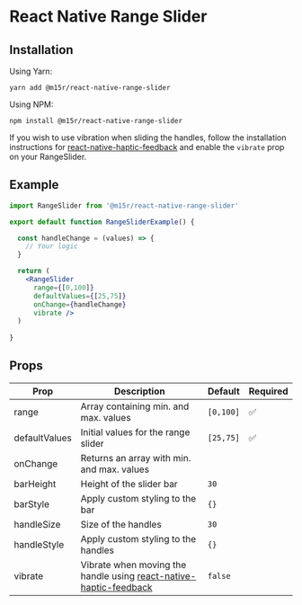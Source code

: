 # React Native Range Slider

Installation
---

Using Yarn:
```
yarn add @m15r/react-native-range-slider
```

Using NPM:
```
npm install @m15r/react-native-range-slider
```

If you wish to use vibration when sliding the handles, follow the installation instructions for [react-native-haptic-feedback](https://github.com/junina-de/react-native-haptic-feedback) and enable the ```vibrate``` prop on your RangeSlider.

Example
---

```jsx
import RangeSlider from '@m15r/react-native-range-slider'

export default function RangeSliderExample() {

  const handleChange = (values) => {
    // Your logic
  }

  return (
    <RangeSlider
      range={[0,100]}
      defaultValues={[25,75]}
      onChange={handleChange}
      vibrate />
  )
  
}
```

Props
---

Prop          | Description   | Default | Required |
------------- | ------------- | ------------- | ------------- |
range         | Array containing min. and max. values | `[0,100]` | :white_check_mark: |
defaultValues | Initial values for the range slider | `[25,75]` | :white_check_mark: |
onChange      | Returns an array with min. and max. values |
barHeight     | Height of the slider bar | `30` |
barStyle      | Apply custom styling to the bar | `{}` |
handleSize    | Size of the handles | `30` |
handleStyle   | Apply custom styling to the handles | `{}` |
vibrate       | Vibrate when moving the handle using [react-native-haptic-feedback](https://github.com/junina-de/react-native-haptic-feedback) | `false` |


